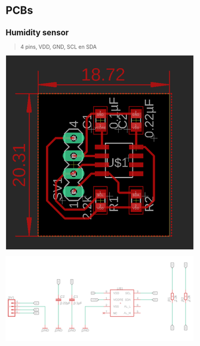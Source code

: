 # PCBs

## Humidity sensor

> 4 pins, VDD, GND, SCL en SDA

![Board](./img/Humidity_sensor_Board.PNG)

![Scheme](./img/Humidity_sensor_schema.PNG)
